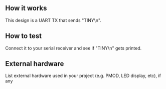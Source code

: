 <!---

This file is used to generate your project datasheet. Please fill in the information below and delete any unused
sections.

You can also include images in this folder and reference them in the markdown. Each image must be less than
512 kb in size, and the combined size of all images must be less than 1 MB.
-->

## How it works

This design is a UART TX that sends "TINY\n".

## How to test

Connect it to your serial receiver and see if "TINY\n" gets printed.

## External hardware

List external hardware used in your project (e.g. PMOD, LED display, etc), if any
